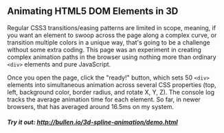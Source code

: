## Animating HTML5 DOM Elements in 3D

Regular CSS3 transitions/easing patterns are limited in scope, meaning, if you want an element to swoop across the page along a complex curve, or transition multiple colors in a unique way, that's going to be a challenge without some extra coding. This page was an experiment in creating complex animation paths in the browser using nothing more than ordinary `<div>` elements and pure JavaScript.

Once you open the page, click the "ready!" button, which sets 50 `<div>` elements into simultaneous animation across several CSS properties (top, left, background color, border radius, and rotate X, Y, Z). The console log tracks the average animation time for each element. So far, in newer browsers, that has averaged around 16.5ms on my system.

##### Try it out: http://bullen.io/3d-spline-animation/demo.html
